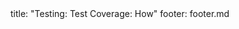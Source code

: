 <frontmatter>
title: "Testing: Test Coverage: How"
footer: footer.md
</frontmatter>

<include src="navbar.md" boilerplate />

<include src="unit-inPage-asFlat.md" boilerplate />